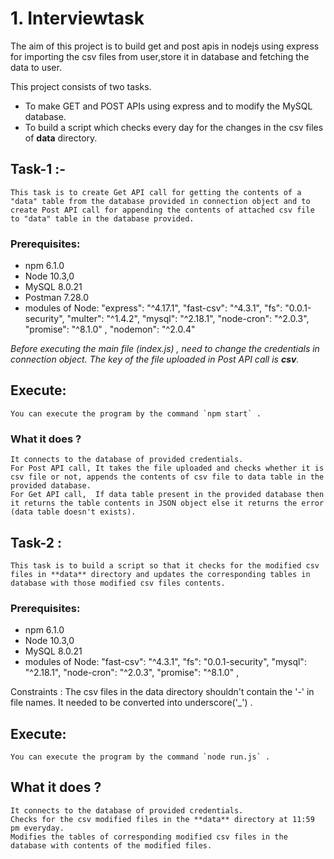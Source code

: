 # 1. Interviewtask

The aim of this project is to build get and post apis in nodejs using express for importing the csv files from user,store it in database and fetching the data to user.

This project consists of two tasks.

- To make GET and POST APIs using express and to modify the MySQL database.
- To build a script which checks every day for the changes in the csv files of **data** directory.

## Task-1 :-

    This task is to create Get API call for getting the contents of a "data" table from the database provided in connection object and to create Post API call for appending the contents of attached csv file to "data" table in the database provided.

### Prerequisites:

- npm 6.1.0
- Node 10.3,0
- MySQL 8.0.21
- Postman 7.28.0
- modules of Node:
  "express": "^4.17.1",
  "fast-csv": "^4.3.1",
  "fs": "0.0.1-security",
  "multer": "^1.4.2",
  "mysql": "^2.18.1",
  "node-cron": "^2.0.3",
  "promise": "^8.1.0" ,
  "nodemon": "^2.0.4"

_Before executing the main file (index.js) , need to change the credentials in connection object._
_The key of the file uploaded in Post API call is **csv**._

## Execute:

    You can execute the program by the command `npm start` .

### What it does ?

    It connects to the database of provided credentials.
    For Post API call, It takes the file uploaded and checks whether it is csv file or not, appends the contents of csv file to data table in the provided database.
    For Get API call,  If data table present in the provided database then it returns the table contents in JSON object else it returns the error (data table doesn't exists).

## Task-2 :

    This task is to build a script so that it checks for the modified csv files in **data** directory and updates the corresponding tables in database with those modified csv files contents.

### Prerequisites:

- npm 6.1.0
- Node 10.3,0
- MySQL 8.0.21
- modules of Node:
  "fast-csv": "^4.3.1",
  "fs": "0.0.1-security",
  "mysql": "^2.18.1",
  "node-cron": "^2.0.3",
  "promise": "^8.1.0" ,

Constraints : The csv files in the data directory shouldn't contain the '-' in file names. It needed to be converted into underscore('\_') .

## Execute:

    You can execute the program by the command `node run.js` .

## What it does ?

    It connects to the database of provided credentials.
    Checks for the csv modified files in the **data** directory at 11:59 pm everyday.
    Modifies the tables of corresponding modified csv files in the database with contents of the modified files.
